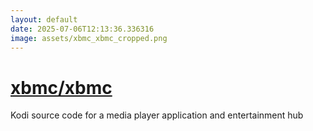 ```yaml
---
layout: default
date: 2025-07-06T12:13:36.336316
image: assets/xbmc_xbmc_cropped.png
---
```


# [xbmc/xbmc](https://github.com/xbmc/xbmc)

Kodi source code for a media player application and entertainment hub
